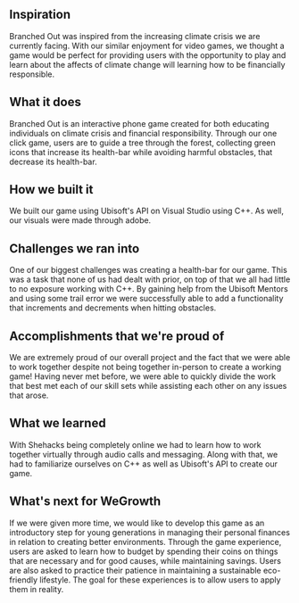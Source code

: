 
## Inspiration
Branched Out was inspired from the increasing climate crisis we are currently facing. With our similar enjoyment for video games, we thought a game would be perfect for providing users with the opportunity to play and learn about the affects of climate change will learning how to be financially responsible. 

## What it does
Branched Out is an interactive phone game created for both educating individuals on climate crisis and financial responsibility. Through our one click game, users are to guide a tree through the forest, collecting green icons that increase its health-bar while avoiding harmful obstacles, that decrease its health-bar.

## How we built it
We built our game using Ubisoft's API on Visual Studio using C++. As well, our visuals were made through adobe.

## Challenges we ran into
One of our biggest challenges was creating a health-bar for our game. This was a task that none of us had dealt with prior, on top of that we all had little to no exposure working with C++. By gaining help from the Ubisoft Mentors and using some trail error we were successfully able to add a functionality that increments and decrements when hitting obstacles.

## Accomplishments that we're proud of
We are extremely proud of our overall project and the fact that we were able to work together despite not being together in-person to create a working game! Having never met before, we were able to quickly divide the work that best met each of our skill sets while assisting each other on any issues that arose.

## What we learned
With Shehacks being completely online we had to learn how to work together virtually through audio calls and messaging. Along with that, we had to familiarize ourselves on C++ as well as Ubisoft's API to create our game.
 
## What's next for WeGrowth
If we were given more time, we would like to develop this game as an introductory step for young generations in managing their personal finances in relation to creating better environments. Through the game experience, users are asked to learn how to budget by spending their coins on things that are necessary and for good causes, while maintaining savings. Users are also asked to practice their patience in maintaining a sustainable eco-friendly lifestyle. The goal for these experiences is to allow users to apply them in reality.
